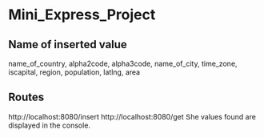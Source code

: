 # Mini_Express_Project

Name of inserted value
--------------------------
name_of_country, alpha2code, alpha3code, name_of_city, time_zone, iscapital, region, population, latlng, area

Routes
-------------------------
http://localhost:8080/insert
http://localhost:8080/get  Տhe values found are displayed in the console․
